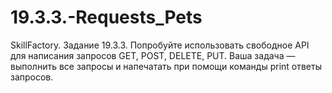 # 19.3.3.-Requests_Pets
SkillFactory. Задание 19.3.3. Попробуйте использовать свободное API для написания запросов GET, POST, DELETE, PUT. Ваша задача — выполнить все запросы и напечатать при помощи команды print ответы запросов.
